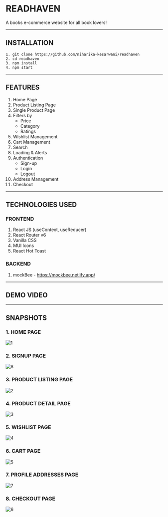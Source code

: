 # READHAVEN

A books e-commerce website for all book lovers!

---

## INSTALLATION

```
1. git clone https://github.com/niharika-kesarwani/readhaven
2. cd readhaven
3. npm install
4. npm start
```

---

## FEATURES

1. Home Page
2. Product Listing Page
3. Single Product Page
4. Filters by
   - Price
   - Category
   - Ratings
5. Wishlist Management
6. Cart Management
7. Search
8. Loading & Alerts
9. Authentication
   - Sign-up
   - Login
   - Logout
10. Address Management
11. Checkout

---

## TECHNOLOGIES USED

### FRONTEND

1. React JS (useContext, useReducer)
2. React Router v6
3. Vanilla CSS
4. MUI Icons
5. React Hot Toast

### BACKEND

1. mockBee - https://mockbee.netlify.app/

---

## DEMO VIDEO

---

## SNAPSHOTS

### 1. HOME PAGE

![1](https://github.com/niharika-kesarwani/readhaven/assets/45658446/83719d6f-715f-45dc-8a34-d9f3b903cccb)

### 2. SIGNUP PAGE

![8](https://github.com/niharika-kesarwani/readhaven/assets/45658446/369650ea-81ce-420d-a363-08bef2893898)

### 3. PRODUCT LISTING PAGE

![2](https://github.com/niharika-kesarwani/readhaven/assets/45658446/9532dd5f-91b7-4740-8eb0-1a5c21f7b780)

### 4. PRODUCT DETAIL PAGE

![3](https://github.com/niharika-kesarwani/readhaven/assets/45658446/176784c1-f916-4964-a9fa-1ed287691926)

### 5. WISHLIST PAGE

![4](https://github.com/niharika-kesarwani/readhaven/assets/45658446/7e120d5d-c0ed-4d1c-8ddb-e0ac4f041abb)

### 6. CART PAGE

![5](https://github.com/niharika-kesarwani/readhaven/assets/45658446/7315f58e-a083-49ed-a5ea-214d9da33d97)

### 7. PROFILE ADDRESSES PAGE

![7](https://github.com/niharika-kesarwani/readhaven/assets/45658446/ec40075f-2584-4c13-87be-989ce0fda332)

### 8. CHECKOUT PAGE

![6](https://github.com/niharika-kesarwani/readhaven/assets/45658446/09cf6fff-e751-42af-bbb7-36353bd2d4fb)
